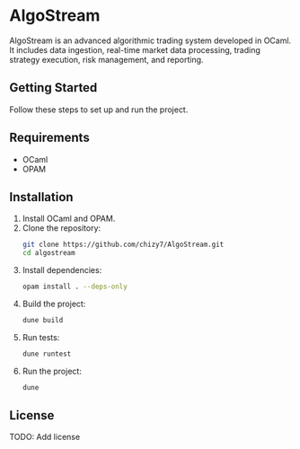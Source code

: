 # AlgoStream

AlgoStream is an advanced algorithmic trading system developed in OCaml. It includes data ingestion, real-time market data processing, trading strategy execution, risk management, and reporting.

## Getting Started

Follow these steps to set up and run the project.

## Requirements

- OCaml
- OPAM

## Installation

1. Install OCaml and OPAM.
2. Clone the repository:
   ```sh
   git clone https://github.com/chizy7/AlgoStream.git
   cd algostream
    ```
3. Install dependencies:
    ```sh
    opam install . --deps-only
    ```
4. Build the project:
    ```sh
    dune build
    ```
5. Run tests:
    ```sh
    dune runtest
    ```
6. Run the project:
    ```sh
    dune 
    ```
## License
TODO: Add license 